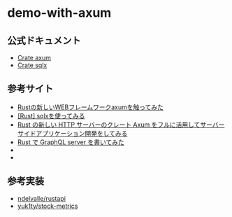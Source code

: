 # demo-with-axum

## 公式ドキュメント

* [Crate axum](https://docs.rs/axum/latest/axum/)
* [Crate sqlx](https://docs.rs/sqlx/latest/sqlx/index.html)

## 参考サイト

* [Rustの新しいWEBフレームワークaxumを触ってみた](https://zenn.dev/techno_tanoc/articles/99e54c82cb049f)
* [[Rust] sqlxを使ってみる](https://qiita.com/yagince/items/ffbff7d15420be1fc411)
* [Rust の新しい HTTP サーバーのクレート Axum をフルに活用してサーバーサイドアプリケーション開発をしてみる](https://blog-dry.com/entry/2021/12/26/002649)
* [Rust で GraphQL server を書いてみた](https://zenn.dev/takurinton/articles/bab60687f17c2b)
* []()
* []()

## 参考実装

* [ndelvalle/rustapi](https://github.com/ndelvalle/rustapi)
* [yuk1ty/stock-metrics](https://github.com/yuk1ty/stock-metrics)
